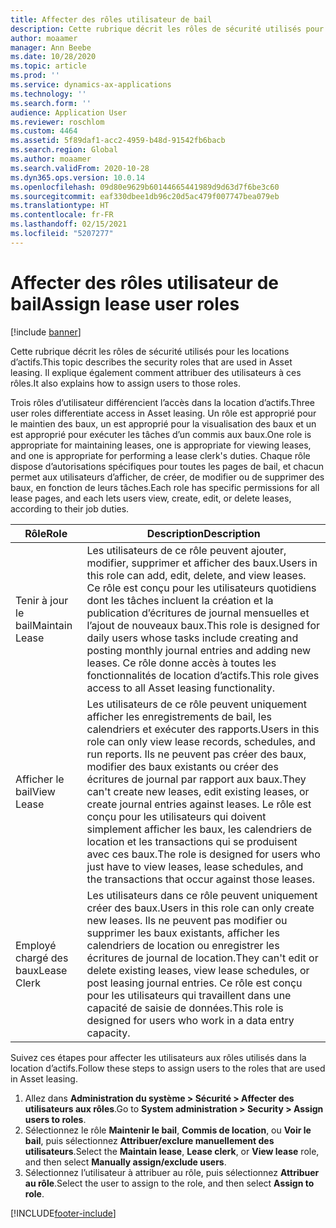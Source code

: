 ```yaml
---
title: Affecter des rôles utilisateur de bail
description: Cette rubrique décrit les rôles de sécurité utilisés pour les locations d’actifs. Il explique également comment attribuer des utilisateurs à ces rôles.
author: moaamer
manager: Ann Beebe
ms.date: 10/28/2020
ms.topic: article
ms.prod: ''
ms.service: dynamics-ax-applications
ms.technology: ''
ms.search.form: ''
audience: Application User
ms.reviewer: roschlom
ms.custom: 4464
ms.assetid: 5f89daf1-acc2-4959-b48d-91542fb6bacb
ms.search.region: Global
ms.author: moaamer
ms.search.validFrom: 2020-10-28
ms.dyn365.ops.version: 10.0.14
ms.openlocfilehash: 09d80e9629b60144665441989d9d63d7f6be3c60
ms.sourcegitcommit: eaf330dbee1db96c20d5ac479f007747bea079eb
ms.translationtype: HT
ms.contentlocale: fr-FR
ms.lasthandoff: 02/15/2021
ms.locfileid: "5207277"
---
```

# <a name="assign-lease-user-roles"></a><span data-ttu-id="e2d22-104">Affecter des rôles utilisateur de bail</span><span class="sxs-lookup"><span data-stu-id="e2d22-104">Assign lease user roles</span></span>

[!include [banner](../includes/banner.md)]

<span data-ttu-id="e2d22-105">Cette rubrique décrit les rôles de sécurité utilisés pour les locations d’actifs.</span><span class="sxs-lookup"><span data-stu-id="e2d22-105">This topic describes the security roles that are used in Asset leasing.</span></span> <span data-ttu-id="e2d22-106">Il explique également comment attribuer des utilisateurs à ces rôles.</span><span class="sxs-lookup"><span data-stu-id="e2d22-106">It also explains how to assign users to those roles.</span></span>

<span data-ttu-id="e2d22-107">Trois rôles d’utilisateur différencient l’accès dans la location d’actifs.</span><span class="sxs-lookup"><span data-stu-id="e2d22-107">Three user roles differentiate access in Asset leasing.</span></span> <span data-ttu-id="e2d22-108">Un rôle est approprié pour le maintien des baux, un est approprié pour la visualisation des baux et un est approprié pour exécuter les tâches d’un commis aux baux.</span><span class="sxs-lookup"><span data-stu-id="e2d22-108">One role is appropriate for maintaining leases, one is appropriate for viewing leases, and one is appropriate for performing a lease clerk's duties.</span></span> <span data-ttu-id="e2d22-109">Chaque rôle dispose d’autorisations spécifiques pour toutes les pages de bail, et chacun permet aux utilisateurs d’afficher, de créer, de modifier ou de supprimer des baux, en fonction de leurs tâches.</span><span class="sxs-lookup"><span data-stu-id="e2d22-109">Each role has specific permissions for all lease pages, and each lets users view, create, edit, or delete leases, according to their job duties.</span></span>

| <span data-ttu-id="e2d22-110">Rôle</span><span class="sxs-lookup"><span data-stu-id="e2d22-110">Role</span></span>           | <span data-ttu-id="e2d22-111">Description</span><span class="sxs-lookup"><span data-stu-id="e2d22-111">Description</span></span> |
|----------------|-------------|
| <span data-ttu-id="e2d22-112">Tenir à jour le bail</span><span class="sxs-lookup"><span data-stu-id="e2d22-112">Maintain Lease</span></span> | <span data-ttu-id="e2d22-113">Les utilisateurs de ce rôle peuvent ajouter, modifier, supprimer et afficher des baux.</span><span class="sxs-lookup"><span data-stu-id="e2d22-113">Users in this role can add, edit, delete, and view leases.</span></span> <span data-ttu-id="e2d22-114">Ce rôle est conçu pour les utilisateurs quotidiens dont les tâches incluent la création et la publication d’écritures de journal mensuelles et l’ajout de nouveaux baux.</span><span class="sxs-lookup"><span data-stu-id="e2d22-114">This role is designed for daily users whose tasks include creating and posting monthly journal entries and adding new leases.</span></span> <span data-ttu-id="e2d22-115">Ce rôle donne accès à toutes les fonctionnalités de location d’actifs.</span><span class="sxs-lookup"><span data-stu-id="e2d22-115">This role gives access to all Asset leasing functionality.</span></span> |
| <span data-ttu-id="e2d22-116">Afficher le bail</span><span class="sxs-lookup"><span data-stu-id="e2d22-116">View Lease</span></span>     | <span data-ttu-id="e2d22-117">Les utilisateurs de ce rôle peuvent uniquement afficher les enregistrements de bail, les calendriers et exécuter des rapports.</span><span class="sxs-lookup"><span data-stu-id="e2d22-117">Users in this role can only view lease records, schedules, and run reports.</span></span> <span data-ttu-id="e2d22-118">Ils ne peuvent pas créer des baux, modifier des baux existants ou créer des écritures de journal par rapport aux baux.</span><span class="sxs-lookup"><span data-stu-id="e2d22-118">They can't create new leases, edit existing leases, or create journal entries against leases.</span></span> <span data-ttu-id="e2d22-119">Le rôle est conçu pour les utilisateurs qui doivent simplement afficher les baux, les calendriers de location et les transactions qui se produisent avec ces baux.</span><span class="sxs-lookup"><span data-stu-id="e2d22-119">The role is designed for users who just have to view leases, lease schedules, and the transactions that occur against those leases.</span></span> |
| <span data-ttu-id="e2d22-120">Employé chargé des baux</span><span class="sxs-lookup"><span data-stu-id="e2d22-120">Lease Clerk</span></span>    | <span data-ttu-id="e2d22-121">Les utilisateurs dans ce rôle peuvent uniquement créer des baux.</span><span class="sxs-lookup"><span data-stu-id="e2d22-121">Users in this role can only create new leases.</span></span> <span data-ttu-id="e2d22-122">Ils ne peuvent pas modifier ou supprimer les baux existants, afficher les calendriers de location ou enregistrer les écritures de journal de location.</span><span class="sxs-lookup"><span data-stu-id="e2d22-122">They can't edit or delete existing leases, view lease schedules, or post leasing journal entries.</span></span> <span data-ttu-id="e2d22-123">Ce rôle est conçu pour les utilisateurs qui travaillent dans une capacité de saisie de données.</span><span class="sxs-lookup"><span data-stu-id="e2d22-123">This role is designed for users who work in a data entry capacity.</span></span> |

<span data-ttu-id="e2d22-124">Suivez ces étapes pour affecter les utilisateurs aux rôles utilisés dans la location d’actifs.</span><span class="sxs-lookup"><span data-stu-id="e2d22-124">Follow these steps to assign users to the roles that are used in Asset leasing.</span></span>

1. <span data-ttu-id="e2d22-125">Allez dans **Administration du système \> Sécurité \> Affecter des utilisateurs aux rôles**.</span><span class="sxs-lookup"><span data-stu-id="e2d22-125">Go to **System administration \> Security \> Assign users to roles**.</span></span>
2. <span data-ttu-id="e2d22-126">Sélectionnez le rôle **Maintenir le bail**, **Commis de location**, ou **Voir le bail**, puis sélectionnez **Attribuer/exclure manuellement des utilisateurs**.</span><span class="sxs-lookup"><span data-stu-id="e2d22-126">Select the **Maintain lease**, **Lease clerk**, or **View lease** role, and then select **Manually assign/exclude users**.</span></span>
3. <span data-ttu-id="e2d22-127">Sélectionnez l’utilisateur à attribuer au rôle, puis sélectionnez **Attribuer au rôle**.</span><span class="sxs-lookup"><span data-stu-id="e2d22-127">Select the user to assign to the role, and then select **Assign to role**.</span></span>


[!INCLUDE[footer-include](../../includes/footer-banner.md)]